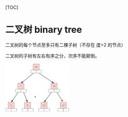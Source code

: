 [TOC]

# 二叉树 binary tree

二叉树的每个节点至多只有二棵子树（不存在 度>2 的节点）

二叉树的子树有左右有序之分，次序不能颠倒。

 

 <img src=".pics/二叉树.png" alt=" " style="zoom:50%;" />

 

